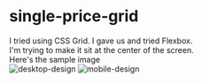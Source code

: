 # single-price-grid

I tried using CSS Grid. I gave us and tried Flexbox.<br/>
I'm trying to make it sit at the center of the screen.<br/>
Here's the sample image<br/>![desktop-design](https://user-images.githubusercontent.com/64229688/129244813-ba75d78e-6a1e-4afe-9579-62957e025238.jpg)
![mobile-design](https://user-images.githubusercontent.com/64229688/129244831-f7eea14d-cd2e-460d-9e71-3bd8c90d7f87.jpg)
